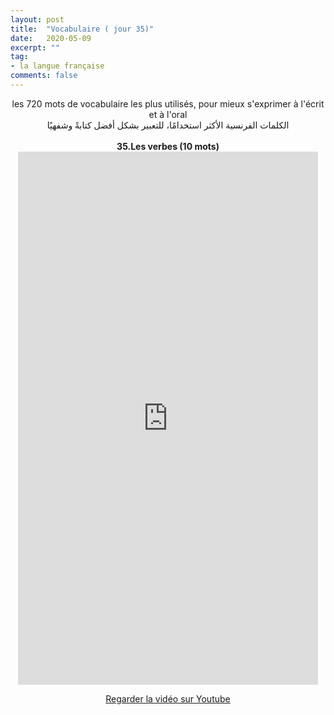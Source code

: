 ```yaml
---
layout: post
title:  "Vocabulaire ( jour 35)"
date:   2020-05-09
excerpt: ""
tag:
- la langue française
comments: false
---
```

 <center>     les 720 mots de vocabulaire les plus utilisés, pour mieux s'exprimer à l'écrit et à l'oral <br> الكلمات الفرنسية الأكثر استخدامًا، للتعبير بشكل أفضل كتابةً وشفهيًا <br><br>     <strong> 35.Les verbes (10 mots)</strong>     <br> <iframe width="480" height="853" src="https://www.youtube.com/embed/JxZaEu_JGvY" title="youtube video player" frameborder="0" allow="accelerometer, autoplay, clipboard-write, encrypted-media, gyroscope, picture-in-picture, web-share" allowfullscreen></iframe>     <br> <p markdown="0"><a href="https://youtube.com/shorts/JxZaEu_JGvY" class="btn btn-danger" target="_blank">Regarder la vidéo sur Youtube</a></p> </center>
